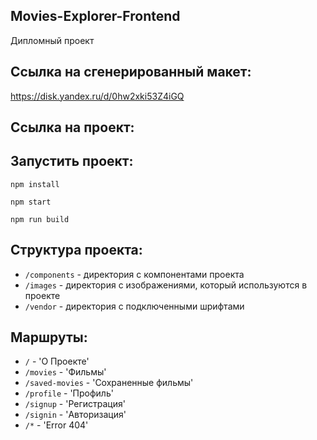## Movies-Explorer-Frontend

Дипломный проект

## Ссылка на сгенерированный макет:

https://disk.yandex.ru/d/0hw2xki53Z4iGQ

## Ссылка на проект:



## Запустить проект:

`npm install`

`npm start`

`npm run build`

## Структура проекта:

* `/components` - директория с компонентами проекта
* `/images` - директория с изображениями, который используются в проекте
* `/vendor` - директория с подключенными шрифтами

## Маршруты:

* `/` - 'О Проекте'
* `/movies` - 'Фильмы'
* `/saved-movies` - 'Сохраненные фильмы'
* `/profile` - 'Профиль'
* `/signup` - 'Регистрация'
* `/signin` - 'Авторизация'
* `/*` - 'Error 404'

